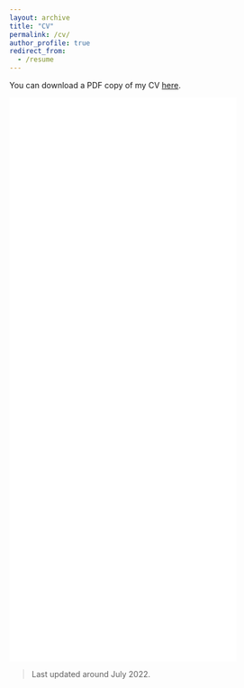 ```yaml
---
layout: archive
title: "CV"
permalink: /cv/
author_profile: true
redirect_from:
  - /resume
---
```

You can download a PDF copy of my CV [here](/files/pdf/cv_Chen_XIE.pdf).

<iframe src="/files/pdf/cv_Chen_XIE.pdf" width="80%" height="1000" frameborder="no" border="0" marginwidth="0" marginheight="0"></iframe>

> Last updated around July 2022.